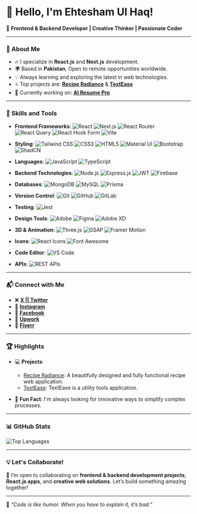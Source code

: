 # 👋 Hello, I'm Ehtesham Ul Haq!

🎨 **Frontend & Backend Developer | Creative Thinker | Passionate Coder**

---

### 🌟 About Me

- 🔥 I specialize in **React.js** and **Next.js** development.
- 🌍 Based in **Pakistan**, Open to remote opportunities worldwide.
- 💡 Always learning and exploring the latest in web technologies.
- ⭐ Top projects are: [**Recipe Radiance**](https://reciperadiance.vercel.app/) & [**TextEase**](https://texteaseutils.vercel.app/)
- 🚀 Currently working on: [**AI Resume Pro**](https://github.com/Ehtesham-Ul-Haq/ai-resume-pro) 

---

### 🚀 Skills and Tools

- **Frontend Frameworks**: ![React](https://img.shields.io/badge/-React-61DAFB?logo=react&logoColor=white&style=flat) ![Next.js](https://img.shields.io/badge/-Next.js-black?logo=next.js&style=flat) ![React Router](https://img.shields.io/badge/-React_Router-CA4245?logo=react-router&logoColor=white&style=flat) ![React Query](https://img.shields.io/badge/-React_Query-FF4154?logo=react-query&logoColor=white&style=flat) ![React Hook Form](https://img.shields.io/badge/-React_Hook_Form-EC5990?logo=react-hook-form&logoColor=white&style=flat) ![Vite](https://img.shields.io/badge/-Vite-646CFF?logo=vite&logoColor=white&style=flat)

- **Styling**: ![Tailwind CSS](https://img.shields.io/badge/-Tailwind_CSS-38B2AC?logo=tailwind-css&logoColor=white&style=flat) ![CSS3](https://img.shields.io/badge/-CSS3-1572B6?logo=css3&logoColor=white&style=flat) ![HTML5](https://img.shields.io/badge/-HTML5-E34F26?logo=html5&logoColor=white&style=flat) ![Material UI](https://img.shields.io/badge/-Material_UI-0081CB?logo=mui&logoColor=white&style=flat) ![Bootstrap](https://img.shields.io/badge/-Bootstrap-563D7C?logo=bootstrap&logoColor=white&style=flat) ![ShadCN](https://img.shields.io/badge/-ShadCN-2dd4bf?logo=shadcnui&logoColor=black&style=flat&color=orange)

- **Languages**: ![JavaScript](https://img.shields.io/badge/-JavaScript-F7DF1E?logo=javascript&logoColor=black&style=flat) ![TypeScript](https://img.shields.io/badge/-TypeScript-3178C6?logo=typescript&logoColor=white&style=flat)

- **Backend Technologies**: ![Node.js](https://img.shields.io/badge/-Node.js-339933?logo=node.js&logoColor=white&style=flat) ![Express.js](https://img.shields.io/badge/-Express.js-000000?logo=express&logoColor=white&style=flat) ![JWT](https://img.shields.io/badge/-JWT-000000?logo=json-web-tokens&logoColor=white&style=flat) ![Firebase](https://img.shields.io/badge/-Firebase-FFCA28?logo=firebase&logoColor=white&style=flat)

- **Databases**: ![MongoDB](https://img.shields.io/badge/-MongoDB-47A248?logo=mongodb&logoColor=white&style=flat) ![MySQL](https://img.shields.io/badge/-MySQL-4479A1?logo=mysql&logoColor=white&style=flat) ![Prisma](https://img.shields.io/badge/-Prisma-2D3748?logo=prisma&logoColor=white&style=flat)

- **Version Control**: ![Git](https://img.shields.io/badge/-Git-F05032?logo=git&logoColor=white&style=flat) ![GitHub](https://img.shields.io/badge/-GitHub-181717?logo=github&logoColor=white&style=flat) ![GitLab](https://img.shields.io/badge/-GitLab-FCA121?logo=gitlab&logoColor=white&style=flat)

- **Testing**: ![Jest](https://img.shields.io/badge/-Jest-C21325?logo=jest&logoColor=white&style=flat)

- **Design Tools**: ![Adobe](https://img.shields.io/badge/-Adobe-FF0000?logo=adobe&logoColor=white&style=flat) ![Figma](https://img.shields.io/badge/-Figma-F24E1E?logo=figma&logoColor=white&style=flat) ![Adobe XD](https://img.shields.io/badge/-Adobe_XD-FF61F6?logo=adobe-xd&logoColor=white&style=flat)

- **3D & Animation**: ![Three.js](https://img.shields.io/badge/-Three.js-000000?logo=three.js&logoColor=white&style=flat) ![GSAP](https://img.shields.io/badge/-GSAP-88D24E?logo=gsap&logoColor=white&style=flat) ![Framer Motion](https://img.shields.io/badge/-Framer_Motion-0081F7?logo=framer&logoColor=white&style=flat)

- **Icons**: ![React Icons](https://img.shields.io/badge/-React_Icons-61DAFB?logo=react&logoColor=white&style=flat) ![Font Awesome](https://img.shields.io/badge/-Font_Awesome-3399FF?logo=font-awesome&logoColor=white&style=flat)

- **Code Editor**: ![VS Code](https://img.shields.io/badge/-VS_Code-0078D4?logo=visual-studio-code&logoColor=white&style=flat)

- **APIs**: ![REST APIs](https://img.shields.io/badge/-REST_APIs-FF6C37?logo=rest-api&logoColor=white&style=flat)


---

### 📬 Connect with Me

- ❌ **[X || Twitter](https://x.com/ihtisha72987404)**
- 📸 **[Instagram](https://www.instagram.com/ehtesham28223/)**
- 📘 **[Facebook](https://m.facebook.com/ehteshamulhaq.bajwa)**
- 💼 **[Upwork](https://www.upwork.com/freelancers/~016a4a38fdfa758cd7?mp_source=share)**
- 🎯 **[Fiverr](https://www.fiverr.com/ihtishambajwa?public_mode=true)**


---

### 🏆 Highlights

- 💻 **Projects**: 
  - [Recipe Radiance](https://reciperadiance.vercel.app/): A beautifully designed and fully functional recipe web application.
  - [TextEase](https://texteaseutils.vercel.app/): TextEase is a utility tools application.

- 🌟 **Fun Fact**: I'm always looking for innovative ways to simplify complex processes.

---

### 📊 GitHub Stats

![Top Languages](https://github-readme-stats.vercel.app/api/top-langs/?username=Ehtesham-Ul-Haq&layout=compact&theme=radical)

---

### 💡 Let's Collaborate!

🚀 I’m open to collaborating on **frontend & backend development projects**, **React.js apps**, and **creative web solutions**. Let’s build something amazing together!

---

🌟 _“Code is like humor. When you have to explain it, it’s bad.”_
